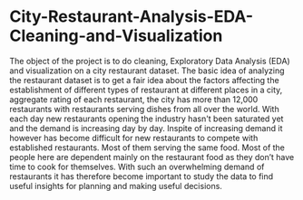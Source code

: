 # City-Restaurant-Analysis-EDA-Cleaning-and-Visualization
The object of the project is to do cleaning, Exploratory Data Analysis (EDA) and visualization on a city restaurant dataset.
The basic idea of analyzing the restaurant dataset is to get a fair idea about the factors affecting the establishment of different types of restaurant at different places in a city, aggregate rating of each restaurant, the city has more than 12,000 restaurants with restaurants serving dishes from all over the world.
With each day new restaurants opening the industry hasn't been saturated yet and the demand is increasing day by day. Inspite of increasing demand it however has become difficult for new restaurants to compete with established restaurants. Most of them serving the same food. 
Most of the people here are dependent mainly on the restaurant food as they don’t have time to cook for themselves. With such an overwhelming demand of restaurants it has therefore become important to study the data to find useful insights for planning and making useful decisions. 
